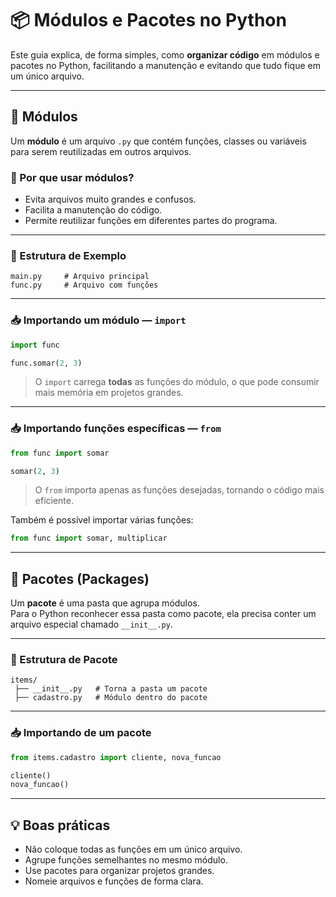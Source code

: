 # 📦 Módulos e Pacotes no Python

Este guia explica, de forma simples, como **organizar código** em módulos e pacotes no Python, facilitando a manutenção e evitando que tudo fique em um único arquivo.

---

## 🔹 Módulos

Um **módulo** é um arquivo `.py` que contém funções, classes ou variáveis para serem reutilizadas em outros arquivos.

### 📌 Por que usar módulos?
- Evita arquivos muito grandes e confusos.
- Facilita a manutenção do código.
- Permite reutilizar funções em diferentes partes do programa.

---

### 📂 Estrutura de Exemplo
```
main.py     # Arquivo principal
func.py     # Arquivo com funções
```

---

### 📥 Importando um módulo — `import`
```python
import func

func.somar(2, 3)
```
> O `import` carrega **todas** as funções do módulo, o que pode consumir mais memória em projetos grandes.

---

### 📥 Importando funções específicas — `from`
```python
from func import somar

somar(2, 3)
```
> O `from` importa apenas as funções desejadas, tornando o código mais eficiente.

Também é possível importar várias funções:
```python
from func import somar, multiplicar
```

---

## 🔹 Pacotes (Packages)

Um **pacote** é uma pasta que agrupa módulos.  
Para o Python reconhecer essa pasta como pacote, ela precisa conter um arquivo especial chamado `__init__.py`.

---

### 📂 Estrutura de Pacote
```
items/
 ├── __init__.py   # Torna a pasta um pacote
 ├── cadastro.py   # Módulo dentro do pacote
```

---

### 📥 Importando de um pacote
```python
from items.cadastro import cliente, nova_funcao

cliente()
nova_funcao()
```

---

## 💡 Boas práticas
- Não coloque todas as funções em um único arquivo.
- Agrupe funções semelhantes no mesmo módulo.
- Use pacotes para organizar projetos grandes.
- Nomeie arquivos e funções de forma clara.
